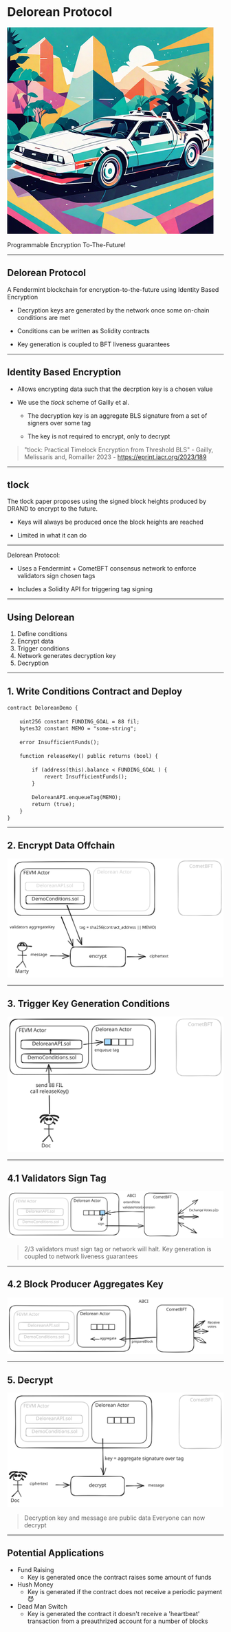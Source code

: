 # Delorean Protocol

![](https://github.com/BadBoiLabs/Delorean-Protocol/blob/044cf492dab6f6c2bbc490a9e2dde65013a1cce8/Delorean-Docs/assets/logo.png?raw=true)

Programmable Encryption To-The-Future!

---

## Delorean Protocol

A Fendermint blockchain for encryption-to-the-future using Identity Based Encryption

- Decryption keys are generated by the network once some on-chain conditions are met

- Conditions can be written as Solidity contracts

- Key generation is coupled to BFT liveness guarantees

---

## Identity Based Encryption

- Allows encrypting data such that the decrption key is a chosen value

- We use the *tlock* scheme of Gailly et al.
    - The decryption key is an aggregate BLS signature from a set of signers over some tag
    
    - The key is not required to encrypt, only to decrypt

> "tlock: Practical Timelock Encryption from Threshold BLS" - Gailly, Melissaris and, Romailler 2023 - https://eprint.iacr.org/2023/189

---

## tlock

The tlock paper proposes using the signed block heights produced by DRAND to encrypt to the future.

- Keys will always be produced once the block heights are reached

- Limited in what it can do

---

Delorean Protocol:

- Uses a Fendermint + CometBFT consensus network to enforce validators sign chosen tags

- Includes a Solidity API for triggering tag signing


---

## Using Delorean

1. Define conditions
2. Encrypt data
3. Trigger conditions
4. Network generates decryption key
5. Decryption

---

<!-- .slide: style="font-size: 28px;" -->

## 1. Write Conditions Contract and Deploy

```solidity [8-16]
contract DeloreanDemo {

    uint256 constant FUNDING_GOAL = 88 fil;
    bytes32 constant MEMO = "some-string";

    error InsufficientFunds();

    function releaseKey() public returns (bool) {
        
        if (address(this).balance < FUNDING_GOAL ) {
            revert InsufficientFunds();
        }

        DeloreanAPI.enqueueTag(MEMO);
        return (true);
    }
}
```

---

## 2. Encrypt Data Offchain

![](https://raw.githubusercontent.com/BadBoiLabs/Delorean-Protocol/044cf492dab6f6c2bbc490a9e2dde65013a1cce8/Delorean-Docs/diagrams/flow_2.excalidraw.svg)

---

## 3. Trigger Key Generation Conditions


![](https://raw.githubusercontent.com/BadBoiLabs/Delorean-Protocol/044cf492dab6f6c2bbc490a9e2dde65013a1cce8/Delorean-Docs/diagrams/flow_3.excalidraw.svg)

---

## 4.1 Validators Sign Tag

![](https://raw.githubusercontent.com/BadBoiLabs/Delorean-Protocol/044cf492dab6f6c2bbc490a9e2dde65013a1cce8/Delorean-Docs/diagrams/flow_4.excalidraw.svg)

> 2/3 validators must sign tag or network will halt.
> Key generation is coupled to network liveness guarantees

---

## 4.2 Block Producer Aggregates Key

![](https://raw.githubusercontent.com/BadBoiLabs/Delorean-Protocol/044cf492dab6f6c2bbc490a9e2dde65013a1cce8/Delorean-Docs/diagrams/flow_5.excalidraw.svg)

---

## 5. Decrypt

![](https://raw.githubusercontent.com/BadBoiLabs/Delorean-Protocol/044cf492dab6f6c2bbc490a9e2dde65013a1cce8/Delorean-Docs/diagrams/flow_6.excalidraw.svg)

> Decryption key and message are public data
> Everyone can now decrypt

---

## Potential Applications

- Fund Raising
    - Key is generated once the contract raises some amount of funds
- Hush Money
    - Key is generated if the contract does not receive a periodic payment 😈
- Dead Man Switch
    - Key is generated the contract it doesn't receive a 'heartbeat' transaction from a preauthrized account for a number of blocks

